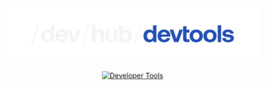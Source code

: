 ![DevTools](./assets/devtools.svg)

<center>

[![Developer Tools](https://img.shields.io/badge/🛠️_Developer_Tools_Project_Tracking-0F52BA?style=for-the-badge)](https://github.com/orgs/near/projects/156)

</center>
